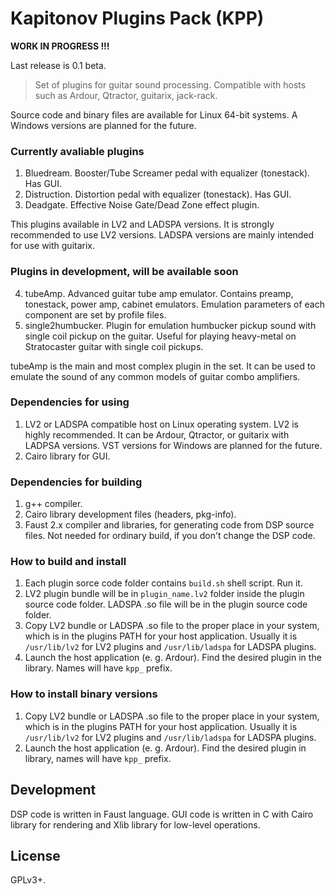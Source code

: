 Kapitonov Plugins Pack (KPP)
============================

__WORK IN PROGRESS !!!__

Last release is 0.1 beta.

> Set of plugins for guitar sound processing.
> Compatible with hosts such as Ardour, Qtractor,
> guitarix, jack-rack.

Source code and binary files are available for Linux 64-bit systems.
A Windows versions are planned for the future.

### Currently avaliable plugins

1. Bluedream.
   Booster/Tube Screamer pedal with equalizer (tonestack).
   Has GUI.
2. Distruction.
   Distortion pedal with equalizer (tonestack).
   Has GUI.
3. Deadgate.
   Effective Noise Gate/Dead Zone effect plugin.


This plugins available in LV2 and LADSPA versions. It is
strongly recommended to use LV2 versions. LADSPA versions
are mainly intended for use with guitarix.
 

### Plugins in development, will be available soon

4. tubeAmp.
   Advanced guitar tube amp emulator. Contains preamp,
   tonestack, power amp, cabinet emulators. Emulation
   parameters of each component are set by profile files.
5. single2humbucker.
   Plugin for emulation humbucker pickup sound with
   single coil pickup on the guitar. Useful for playing 
   heavy-metal on Stratocaster guitar with single coil pickups.


tubeAmp is the main and most complex plugin in the set.
It can be used to emulate the sound of any common models 
of guitar combo amplifiers.


### Dependencies for using

1. LV2 or LADSPA compatible host on Linux operating system.
   LV2 is highly recommended. It can be Ardour, Qtractor, 
   or guitarix with LADPSA versions.
   VST versions for Windows are planned for the future.
2. Cairo library for GUI.

### Dependencies for building

1. g++ compiler.
2. Cairo library development files (headers, pkg-info).
3. Faust 2.x compiler and libraries, for generating code from
   DSP source files. Not needed for ordinary build, if you
   don't change the DSP code.


### How to build and install

1. Each plugin sorce code folder contains `build.sh` shell script.
   Run it.
2. LV2 plugin bundle will be in `plugin_name.lv2` folder inside
   the plugin source code folder. LADSPA .so file will be in the
   plugin source code folder.
3. Copy LV2 bundle or LADSPA .so file to the proper place in your system,
   which is in the plugins PATH for your host application. Usually it is
   `/usr/lib/lv2` for LV2 plugins and `/usr/lib/ladspa` for LADSPA plugins.
4. Launch the host application (e. g. Ardour). Find the desired plugin 
   in the library. Names will have `kpp_` prefix.


### How to install binary versions

1. Copy LV2 bundle or LADSPA .so file to the proper place in your system,
   which is in the plugins PATH for your host application. Usually it is
   `/usr/lib/lv2` for LV2 plugins and `/usr/lib/ladspa` for LADSPA plugins.
2. Launch the host application (e. g. Ardour). Find the desired plugin in library,
   names will have `kpp_` prefix.


## Development

DSP code is written in Faust language. GUI code is written in C
with Cairo library for rendering and Xlib library for low-level
operations.


## License

GPLv3+.
